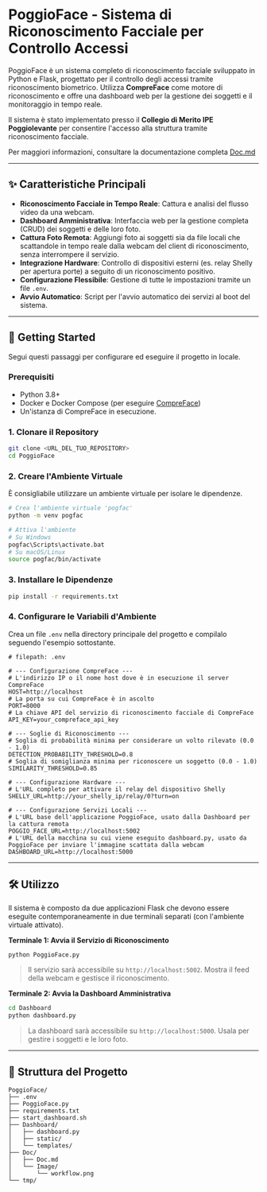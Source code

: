 # PoggioFace - Sistema di Riconoscimento Facciale per Controllo Accessi


PoggioFace è un sistema completo di riconoscimento facciale sviluppato in Python e Flask, progettato per il controllo degli accessi tramite riconoscimento biometrico. Utilizza **CompreFace** come motore di riconoscimento e offre una dashboard web per la gestione dei soggetti e il monitoraggio in tempo reale.

Il sistema è stato implementato presso il **Collegio di Merito IPE Poggiolevante** per consentire l'accesso alla struttura tramite riconoscimento facciale.

Per maggiori informazioni, consultare la documentazione completa [Doc.md](Doc/Doc.md) 

---

## ✨ Caratteristiche Principali

-   **Riconoscimento Facciale in Tempo Reale**: Cattura e analisi del flusso video da una webcam.
-   **Dashboard Amministrativa**: Interfaccia web per la gestione completa (CRUD) dei soggetti e delle loro foto.
-   **Cattura Foto Remota**: Aggiungi foto ai soggetti sia da file locali che scattandole in tempo reale dalla webcam del client di riconoscimento, senza interrompere il servizio.
-   **Integrazione Hardware**: Controllo di dispositivi esterni (es. relay Shelly per apertura porte) a seguito di un riconoscimento positivo.
-   **Configurazione Flessibile**: Gestione di tutte le impostazioni tramite un file `.env`.
-   **Avvio Automatico**: Script per l'avvio automatico dei servizi al boot del sistema.

---

## 🚀 Getting Started

Segui questi passaggi per configurare ed eseguire il progetto in locale.

### Prerequisiti

-   Python 3.8+
-   Docker e Docker Compose (per eseguire [CompreFace](https://github.com/exadel-inc/CompreFace))
-   Un'istanza di CompreFace in esecuzione.

### 1. Clonare il Repository

```bash
git clone <URL_DEL_TUO_REPOSITORY>
cd PoggioFace
```

### 2. Creare l'Ambiente Virtuale

È consigliabile utilizzare un ambiente virtuale per isolare le dipendenze.

```bash
# Crea l'ambiente virtuale 'pogfac'
python -m venv pogfac

# Attiva l'ambiente
# Su Windows
pogfac\Scripts\activate.bat
# Su macOS/Linux
source pogfac/bin/activate
```

### 3. Installare le Dipendenze

```bash
pip install -r requirements.txt
```

### 4. Configurare le Variabili d'Ambiente

Crea un file `.env` nella directory principale del progetto e compilalo seguendo l'esempio sottostante.

```env
# filepath: .env

# --- Configurazione CompreFace ---
# L'indirizzo IP o il nome host dove è in esecuzione il server CompreFace
HOST=http://localhost
# La porta su cui CompreFace è in ascolto
PORT=8000
# La chiave API del servizio di riconoscimento facciale di CompreFace
API_KEY=your_compreface_api_key

# --- Soglie di Riconoscimento ---
# Soglia di probabilità minima per considerare un volto rilevato (0.0 - 1.0)
DETECTION_PROBABILITY_THRESHOLD=0.8
# Soglia di somiglianza minima per riconoscere un soggetto (0.0 - 1.0)
SIMILARITY_THRESHOLD=0.85

# --- Configurazione Hardware ---
# L'URL completo per attivare il relay del dispositivo Shelly
SHELLY_URL=http://your_shelly_ip/relay/0?turn=on

# --- Configurazione Servizi Locali ---
# L'URL base dell'applicazione PoggioFace, usato dalla Dashboard per la cattura remota
POGGIO_FACE_URL=http://localhost:5002
# L'URL della macchina su cui viene eseguito dashboard.py, usato da PoggioFace per inviare l'immagine scattata dalla webcam
DASHBOARD_URL=http://localhost:5000
```

---

## 🛠️ Utilizzo

Il sistema è composto da due applicazioni Flask che devono essere eseguite contemporaneamente in due terminali separati (con l'ambiente virtuale attivato).

**Terminale 1: Avvia il Servizio di Riconoscimento**

```bash
python PoggioFace.py
```
> Il servizio sarà accessibile su `http://localhost:5002`. Mostra il feed della webcam e gestisce il riconoscimento.

**Terminale 2: Avvia la Dashboard Amministrativa**

```bash
cd Dashboard
python dashboard.py
```
> La dashboard sarà accessibile su `http://localhost:5000`. Usala per gestire i soggetti e le loro foto.

---

## 📂 Struttura del Progetto

```
PoggioFace/
├── .env
├── PoggioFace.py
├── requirements.txt
├── start_dashboard.sh
├── Dashboard/
│   ├── dashboard.py
│   ├── static/
│   └── templates/
├── Doc/
│   ├── Doc.md
│   └── Image/
│       └── workflow.png
└── tmp/
```
